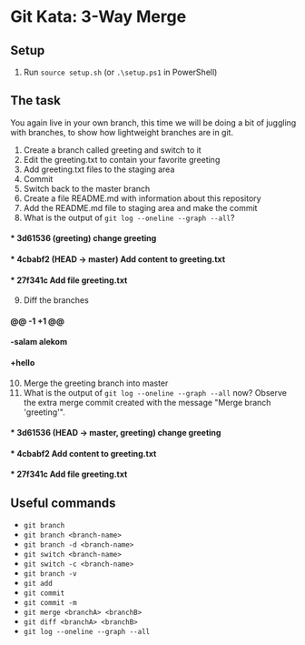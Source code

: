 # Git Kata: 3-Way Merge

## Setup

1. Run `source setup.sh` (or `.\setup.ps1` in PowerShell)

## The task

You again live in your own branch, this time we will be doing a bit of juggling with branches, to show how lightweight branches are in git.

1. Create a branch called greeting and switch to it
2. Edit the greeting.txt to contain your favorite greeting
3. Add greeting.txt files to the staging area
4. Commit
5. Switch back to the master branch
6. Create a file README.md with information about this repository
7. Add the README.md file to staging area and make the commit
8. What is the output of `git log --oneline --graph --all`?
#### * 3d61536 (greeting) change greeting
#### * 4cbabf2 (HEAD -> master) Add content to greeting.txt
#### * 27f341c Add file greeting.txt

9. Diff the branches
#### @@ -1 +1 @@
#### -salam alekom
#### +hello

10. Merge the greeting branch into master
11. What is the output of `git log --oneline --graph --all` now? Observe the extra merge commit created with the message "Merge branch 'greeting'".
#### * 3d61536 (HEAD -> master, greeting) change greeting
#### * 4cbabf2 Add content to greeting.txt
#### * 27f341c Add file greeting.txt

## Useful commands

- `git branch`
- `git branch <branch-name>`
- `git branch -d <branch-name>`
- `git switch <branch-name>`
- `git switch -c <branch-name>`
- `git branch -v`
- `git add`
- `git commit`
- `git commit -m`
- `git merge <branchA> <branchB>`
- `git diff <branchA> <branchB>`
- `git log --oneline --graph --all`
